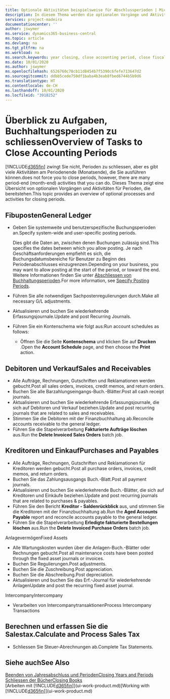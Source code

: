 ```yaml
---
title: Optionale Aktivitäten beispielsweise für Abschlussperioden | Microsoft Docs
description: In diesem Thema werden die optionalen Vorgänge und Aktivitäten Abschlussbuchhaltungsperioden in  Business Central dargelegt.
services: project-madeira
documentationcenter: ''
author: jswymer
ms.service: dynamics365-business-central
ms.topic: article
ms.devlang: na
ms.tgt_pltfrm: na
ms.workload: na
ms.search.keywords: year closing, close accounting period, close fiscal year, aging, creditor payments, vendor payments
ms.date: 10/01/2020
ms.author: jswymer
ms.openlocfilehash: 6526760c78cb11d8454b7f5390c6fefe713647d2
ms.sourcegitcommit: ddbb5cede750df1baba4b3eab8fbed6744b5b9d6
ms.translationtype: HT
ms.contentlocale: de-CH
ms.lasthandoff: 10/01/2020
ms.locfileid: "3918252"
---
```

# <a name="overview-of-tasks-to-close-accounting-periods"></a><span data-ttu-id="db9b5-103">Überblick zu Aufgaben, Buchhaltungsperioden zu schliessen</span><span class="sxs-lookup"><span data-stu-id="db9b5-103">Overview of Tasks to Close Accounting Periods</span></span>
[!INCLUDE[d365fin](includes/d365fin_md.md)] <span data-ttu-id="db9b5-104">zwingt Sie nicht, Perioden zu schliessen, aber es gibt viele Aktivitäten am Periodenende (Monatsende), die Sie ausführen können.</span><span class="sxs-lookup"><span data-stu-id="db9b5-104">does not force you to close periods, however, there are many period-end (month-end) activities that you can do.</span></span> <span data-ttu-id="db9b5-105">Dieses Thema zeigt eine Übersicht von optionalen Vorgängen und Aktivitäten für Perioden, die bereitstehen.</span><span class="sxs-lookup"><span data-stu-id="db9b5-105">This topic provides an overview of optional processes and activities for closing periods.</span></span>  

## <a name="general-ledger"></a><span data-ttu-id="db9b5-106">Fibuposten</span><span class="sxs-lookup"><span data-stu-id="db9b5-106">General Ledger</span></span>
* <span data-ttu-id="db9b5-107">Geben Sie systemweite und benutzerspezifische Buchungsperioden an.</span><span class="sxs-lookup"><span data-stu-id="db9b5-107">Specify system-wide and user-specific posting periods.</span></span>  

    <span data-ttu-id="db9b5-108">Dies gibt die Daten an, zwischen denen Buchungen zulässig sind.</span><span class="sxs-lookup"><span data-stu-id="db9b5-108">This specifies the dates between which you allow posting.</span></span> <span data-ttu-id="db9b5-109">Je nach Geschäftsanforderungen empfiehlt es sich, die Buchungsdatumsbereiche für Benutzer zu Beginn des Periodenabschlusses einzugrenzen.</span><span class="sxs-lookup"><span data-stu-id="db9b5-109">Depending on your business, you may want to allow posting at the start of the period, or toward the end.</span></span> <span data-ttu-id="db9b5-110">Weitere Informationen finden Sie unter [Abschliessen von Buchhaltungsperioden](finance-how-specify-posting-periods.md).</span><span class="sxs-lookup"><span data-stu-id="db9b5-110">For more information, see [Specify Posting Periods](finance-how-specify-posting-periods.md).</span></span>  
* <span data-ttu-id="db9b5-111">Führen Sie alle notwendigen Sachpostenregulierungen durch.</span><span class="sxs-lookup"><span data-stu-id="db9b5-111">Make all necessary G/L adjustments.</span></span>  
* <span data-ttu-id="db9b5-112">Aktualisieren und buchen Sie wiederkehrende Erfassungsjournale.</span><span class="sxs-lookup"><span data-stu-id="db9b5-112">Update and post Recurring Journals.</span></span>  
  <!--* Process Consolidations-->
* <span data-ttu-id="db9b5-113">Führen Sie ein Kontenschema wie folgt aus:</span><span class="sxs-lookup"><span data-stu-id="db9b5-113">Run account schedules as follows:</span></span>  
  * <span data-ttu-id="db9b5-114">Öffnen Sie die Seite **Kontenschema** und klicken Sie auf **Drucken** .</span><span class="sxs-lookup"><span data-stu-id="db9b5-114">Open the **Account Schedule** page, and then choose the **Print** action.</span></span>  

## <a name="sales-and-receivables"></a><span data-ttu-id="db9b5-115">Debitoren und Verkauf</span><span class="sxs-lookup"><span data-stu-id="db9b5-115">Sales and Receivables</span></span>
* <span data-ttu-id="db9b5-116">Alle Aufträge, Rechnungen, Gutschriften und Reklamationen werden gebucht.</span><span class="sxs-lookup"><span data-stu-id="db9b5-116">Post all sales orders, invoices, credit memos, and return orders.</span></span>  
* <span data-ttu-id="db9b5-117">Buchen Sie alle Barzahlungseingangs-Buch.-Blätter.</span><span class="sxs-lookup"><span data-stu-id="db9b5-117">Post all cash receipt journals.</span></span>  
* <span data-ttu-id="db9b5-118">Aktualisieren und buchen Sie wiederkehrende Erfassungsjournale, die sich auf Debitoren und Verkauf beziehen.</span><span class="sxs-lookup"><span data-stu-id="db9b5-118">Update and post recurring journals that are related to sales and receivables.</span></span>  
* <span data-ttu-id="db9b5-119">Stimmen Sie die Debitoren mit der Finanzbuchhaltung ab.</span><span class="sxs-lookup"><span data-stu-id="db9b5-119">Reconcile accounts receivable to the general ledger.</span></span>  
* <span data-ttu-id="db9b5-120">Führen Sie die Stapelverarbeitung **Fakturierte Aufträge löschen** aus.</span><span class="sxs-lookup"><span data-stu-id="db9b5-120">Run the **Delete Invoiced Sales Orders** batch job.</span></span>  

## <a name="purchases-and-payables"></a><span data-ttu-id="db9b5-121">Kreditoren und Einkauf</span><span class="sxs-lookup"><span data-stu-id="db9b5-121">Purchases and Payables</span></span>
* <span data-ttu-id="db9b5-122">Alle Aufträge, Rechnungen, Gutschriften und Reklamationen für Kreditoren werden gebucht.</span><span class="sxs-lookup"><span data-stu-id="db9b5-122">Post all purchase orders, invoices, credit memos, and return orders.</span></span>  
* <span data-ttu-id="db9b5-123">Buchen Sie das Zahlungsausgangs Buch.-Blatt.</span><span class="sxs-lookup"><span data-stu-id="db9b5-123">Post all payment journals.</span></span>  
* <span data-ttu-id="db9b5-124">Aktualisieren und buchen Sie wiederkehrende Buch.-Blätter, die sich auf Kreditoren und Einkäufe beziehen.</span><span class="sxs-lookup"><span data-stu-id="db9b5-124">Update and post recurring journals that are related to purchases & payables.</span></span>  
* <span data-ttu-id="db9b5-125">Führen Sie den Bericht **Kreditor - Saldenrückblick** aus, und stimmen Sie die Kreditoren mit der Finanzbuchhaltung ab.</span><span class="sxs-lookup"><span data-stu-id="db9b5-125">Run the **Aged Accounts Payable** report and reconcile accounts payable to the general ledger.</span></span>  
* <span data-ttu-id="db9b5-126">Führen Sie die Stapelverarbeitung **Erledigte fakturierte Bestellungen löschen** aus.</span><span class="sxs-lookup"><span data-stu-id="db9b5-126">Run the **Delete Invoiced Purchase Orders** batch job.</span></span>  

<span data-ttu-id="db9b5-127">Anlagevermögen</span><span class="sxs-lookup"><span data-stu-id="db9b5-127">Fixed Assets</span></span>
* <span data-ttu-id="db9b5-128">Alle Wartungskosten wurden über die Anlagen-Buch.-Blätter oder Rechnungen gebucht.</span><span class="sxs-lookup"><span data-stu-id="db9b5-128">Post all maintenance costs have been posted through the fixed asset journals or invoices.</span></span>
* <span data-ttu-id="db9b5-129">Buchen Sie Regulierungen.</span><span class="sxs-lookup"><span data-stu-id="db9b5-129">Post adjustments.</span></span>
* <span data-ttu-id="db9b5-130">Buchen Sie die Zuschreibung.</span><span class="sxs-lookup"><span data-stu-id="db9b5-130">Post appreciation.</span></span>
* <span data-ttu-id="db9b5-131">Buchen Sie die Abschreibung.</span><span class="sxs-lookup"><span data-stu-id="db9b5-131">Post depreciation.</span></span>
* <span data-ttu-id="db9b5-132">Aktualisieren und buchen Sie das Erf.-Journal für wiederkehrende Anlagen</span><span class="sxs-lookup"><span data-stu-id="db9b5-132">Update and post the recurring fixed asset journal.</span></span>

<span data-ttu-id="db9b5-133">Intercompany</span><span class="sxs-lookup"><span data-stu-id="db9b5-133">Intercompany</span></span>
* <span data-ttu-id="db9b5-134">Verarbeiten von Intercompanytransaktionen</span><span class="sxs-lookup"><span data-stu-id="db9b5-134">Process Intercompany Transactions</span></span>

## <a name="calculate-and-process-sales-tax"></a><span data-ttu-id="db9b5-135">Berechnen und erfassen Sie die Salestax.</span><span class="sxs-lookup"><span data-stu-id="db9b5-135">Calculate and Process Sales Tax</span></span>
* <span data-ttu-id="db9b5-136">Schliessen Sie Steuer-Abrechnungen ab.</span><span class="sxs-lookup"><span data-stu-id="db9b5-136">Complete Tax Statements.</span></span>  

## <a name="see-also"></a><span data-ttu-id="db9b5-137">Siehe auch</span><span class="sxs-lookup"><span data-stu-id="db9b5-137">See Also</span></span>
[<span data-ttu-id="db9b5-138">Beenden von Jahresabschluss und Perioden</span><span class="sxs-lookup"><span data-stu-id="db9b5-138">Closing Years and Periods</span></span>](year-close-years-periods.md)  
[<span data-ttu-id="db9b5-139">Schliessen der Bücher</span><span class="sxs-lookup"><span data-stu-id="db9b5-139">Closing Books</span></span>](year-close-books.md)  
<span data-ttu-id="db9b5-140">[Arbeiten mit [!INCLUDE[d365fin](includes/d365fin_md.md)]](ui-work-product.md)</span><span class="sxs-lookup"><span data-stu-id="db9b5-140">[Working with [!INCLUDE[d365fin](includes/d365fin_md.md)]](ui-work-product.md)</span></span>
